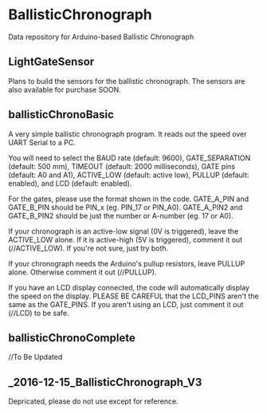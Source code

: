 # BallisticChronograph
Data repository for Arduino-based Ballistic Chronograph

## LightGateSensor
Plans to build the sensors for the ballistic chronograph.  The sensors are also available for purchase SOON.

## ballisticChronoBasic
A very simple ballistic chronograph program.  It reads out the speed over UART Serial to a PC.

You will need to select the BAUD rate (default: 9600), GATE_SEPARATION (default: 500 mm), TIMEOUT (default: 2000 milliseconds), GATE pins (default: A0 and A1), ACTIVE_LOW (default: active low), PULLUP (default: enabled), and LCD (default: enabled).

For the gates, please use the format shown in the code.  GATE_A_PIN and GATE_B_PIN should be PIN_x (eg. PIN_17 or PIN_A0).  GATE_A_PIN2 and GATE_B_PIN2 should be just the number or A-number (eg. 17 or A0).

If your chronograph is an active-low signal (0V is triggered), leave the ACTIVE_LOW alone.  If it is active-high (5V is triggered), comment it out (//ACTIVE_LOW).  If you're not sure, just try both.

If your chronograph needs the Arduino's pullup resistors, leave PULLUP alone.  Otherwise comment it out (//PULLUP).

If you have an LCD display connected, the code will automatically display the speed on the display.  PLEASE BE CAREFUL that the LCD_PINS aren't the same as the GATE_PINS.  If you aren't using an LCD, just comment it out (//LCD) to be safe.

## ballisticChronoComplete
//To Be Updated

## \_2016-12-15_BallisticChronograph_V3
Depricated, please do not use except for reference.
